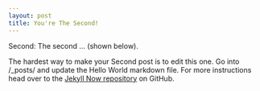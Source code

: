 ```yaml
---
layout: post
title: You're The Second!
---
```


Second:
The second ... (shown below).


The hardest way to make your Second post is to edit this one. Go into /_posts/ and update the Hello World markdown file. For more instructions head over to the [Jekyll Now repository](https://github.com/barryclark/jekyll-now) on GitHub.
